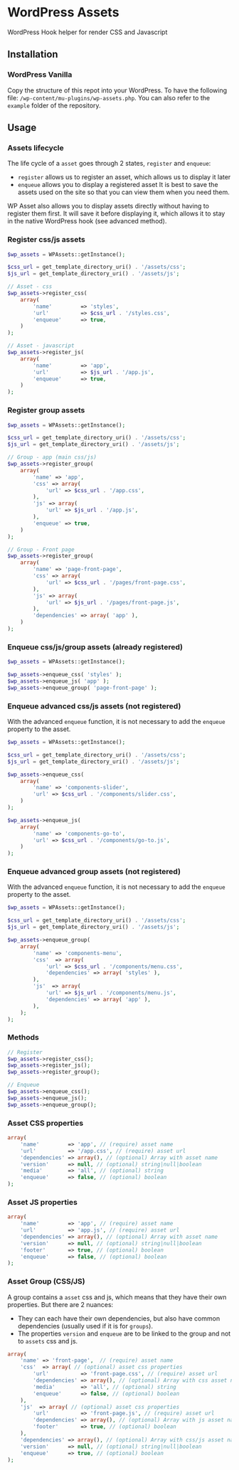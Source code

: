 # WordPress Assets

WordPress Hook helper for render CSS and Javascript

## Installation

### WordPress Vanilla

Copy the structure of this repot into your WordPress. To have the following file: `/wp-content/mu-plugins/wp-assets.php`. You can also refer to the `example` folder of the repository.

## Usage

### Assets lifecycle

The life cycle of a `asset` goes through 2 states, `register` and `enqueue`:
- `register` allows us to register an asset, which allows us to display it later
- `enqueue` allows you to display a registered asset
It is best to save the assets used on the site so that you can view them when you need them.

WP Asset also allows you to display assets directly without having to register them first. It will save it before displaying it, which allows it to stay in the native WordPress hook (see advanced method).

### Register css/js assets

```php
$wp_assets = WPAssets::getInstance();

$css_url = get_template_directory_uri() . '/assets/css';
$js_url = get_template_directory_uri() . '/assets/js';

// Asset - css
$wp_assets->register_css(
    array(
        'name'         => 'styles',
        'url'          => $css_url . '/styles.css',
        'enqueue'      => true,
    )
);

// Asset - javascript
$wp_assets->register_js(
    array(
        'name'         => 'app',
        'url'          => $js_url . '/app.js',
        'enqueue'      => true,
    )
);
```

### Register group assets

```php
$wp_assets = WPAssets::getInstance();

$css_url = get_template_directory_uri() . '/assets/css';
$js_url = get_template_directory_uri() . '/assets/js';

// Group - app (main css/js)
$wp_assets->register_group(
    array(
        'name' => 'app',
        'css' => array(
            'url' => $css_url . '/app.css',
        ),
        'js' => array(
            'url' => $js_url . '/app.js',
        ),
        'enqueue' => true,
    )
);

// Group - Front page
$wp_assets->register_group(
    array(
        'name' => 'page-front-page',
        'css' => array(
            'url' => $css_url . '/pages/front-page.css',
        ),
        'js' => array(
            'url' => $js_url . '/pages/front-page.js',
        ),
        'dependencies' => array( 'app' ),
    )
);
```

### Enqueue css/js/group assets (already registered)

```php
$wp_assets = WPAssets::getInstance();

$wp_assets->enqueue_css( 'styles' );
$wp_assets->enqueue_js( 'app' );
$wp_assets->enqueue_group( 'page-front-page' );
```

### Enqueue advanced css/js assets (not registered)

With the advanced `enqueue` function, it is not necessary to add the `enqueue` property to the asset.

```php
$wp_assets = WPAssets::getInstance();

$css_url = get_template_directory_uri() . '/assets/css';
$js_url = get_template_directory_uri() . '/assets/js';

$wp_assets->enqueue_css(
    array(
        'name' => 'components-slider',
        'url' => $css_url . '/components/slider.css',
    )
);

$wp_assets->enqueue_js(
    array(
        'name' => 'components-go-to',
        'url' => $css_url . '/components/go-to.js',
    )
);
```

### Enqueue advanced group assets (not registered)

With the advanced `enqueue` function, it is not necessary to add the `enqueue` property to the asset.

```php
$wp_assets = WPAssets::getInstance();

$css_url = get_template_directory_uri() . '/assets/css';
$js_url = get_template_directory_uri() . '/assets/js';

$wp_assets->enqueue_group(
    array(
        'name' => 'components-menu',
        'css'  => array(
            'url' => $css_url . '/components/menu.css',
            'dependencies' => array( 'styles' ),
        ),
        'js'  => array(
            'url' => $js_url . '/components/menu.js',
            'dependencies' => array( 'app' ),
        ),
    );
);
```

### Methods

```php
// Register
$wp_assets->register_css();
$wp_assets->register_js();
$wp_assets->register_group();

// Enqueue
$wp_assets->enqueue_css();
$wp_assets->enqueue_js();
$wp_assets->enqueue_group();
```

### Asset CSS properties

```php
array(
    'name'         => 'app', // (require) asset name
    'url'          => '/app.css', // (require) asset url
    'dependencies' => array(), // (optional) Array with asset name
    'version'      => null, // (optional) string|null|boolean
    'media'        => 'all', // (optional) string
    'enqueue'      => false, // (optional) boolean
);
```

### Asset JS properties

```php
array(
    'name'         => 'app', // (require) asset name
    'url'          => 'app.js', // (require) asset url
    'dependencies' => array(), // (optional) Array with asset name
    'version'      => null, // (optional) string|null|boolean
    'footer'       => true, // (optional) boolean
    'enqueue'      => false, // (optional) boolean
);
```

### Asset Group (CSS/JS)

A group contains a `asset` css and js, which means that they have their own properties. But there are 2 nuances:

- They can each have their own dependencies, but also have common dependencies (usually used if it is for `groups`).
- The properties `version` and `enqueue` are to be linked to the group and not to `assets` css and js.

```php
array(
    'name' => 'front-page',  // (require) asset name
    'css'  => array( // (optional) asset css properties
        'url'          => 'front-page.css', // (require) asset url
        'dependencies' => array(), // (optional) Array with css asset name
        'media'        => 'all', // (optional) string
        'enqueue'      => false, // (optional) boolean
    ),
    'js'  => array( // (optional) asset css properties
        'url'          => 'front-page.js', // (require) asset url
        'dependencies' => array(), // (optional) Array with js asset name
        'footer'       => true, // (optional) boolean
    ),
    'dependencies' => array(), // (optional) Array with css/js asset name
    'version'      => null, // (optional) string|null|boolean
    'enqueue'      => true, // (optional) boolean
);
```
